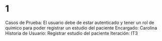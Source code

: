 # 1

Casos de Prueba: El usuario debe de estar autenticado y tener un rol de químico para poder registrar un estudio del paciente
Encargado: Carolina
Historia de Usuario: Registrar estudio del paciente
Iteración: IT3